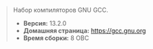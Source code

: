 > Набор компиляторов GNU GCC.
> - **Версия:** 13.2.0
> - **Домашняя страница:** <https://gcc.gnu.org>
> - **Время сборки:** 8 ОВС
